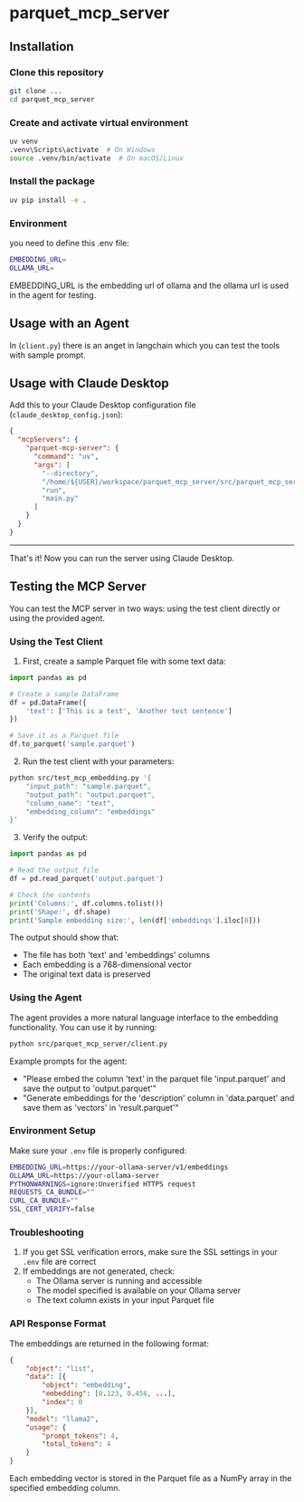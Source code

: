 # parquet_mcp_server

## Installation

### Clone this repository

```bash
git clone ...
cd parquet_mcp_server
```

### Create and activate virtual environment

```bash
uv venv
.venv\Scripts\activate  # On Windows
source .venv/bin/activate  # On macOS/Linux
```

### Install the package

```bash
uv pip install -e .
```

### Environment

you need to define this .env file:

```bash
EMBEDDING_URL=
OLLAMA_URL=
```

EMBEDDING_URL is the embedding url of ollama and the ollama url is used in the agent for testing.

## Usage with an Agent

In (`client.py`) there is an anget in langchain which you can test the tools with sample prompt.

## Usage with Claude Desktop

Add this to your Claude Desktop configuration file (`claude_desktop_config.json`):

```json
{
  "mcpServers": {
    "parquet-mcp-server": {
      "command": "uv",
      "args": [
        "--directory",
        "/home/${USER}/workspace/parquet_mcp_server/src/parquet_mcp_server",
        "run",
        "main.py"
      ]
    }
  }
}
```

---

That's it! Now you can run the server using Claude Desktop.

## Testing the MCP Server

You can test the MCP server in two ways: using the test client directly or using the provided agent.

### Using the Test Client

1. First, create a sample Parquet file with some text data:

```python
import pandas as pd

# Create a sample DataFrame
df = pd.DataFrame({
    'text': ['This is a test', 'Another test sentence']
})

# Save it as a Parquet file
df.to_parquet('sample.parquet')
```

2. Run the test client with your parameters:

```bash
python src/test_mcp_embedding.py '{
    "input_path": "sample.parquet",
    "output_path": "output.parquet",
    "column_name": "text",
    "embedding_column": "embeddings"
}'
```

3. Verify the output:

```python
import pandas as pd

# Read the output file
df = pd.read_parquet('output.parquet')

# Check the contents
print('Columns:', df.columns.tolist())
print('Shape:', df.shape)
print('Sample embedding size:', len(df['embeddings'].iloc[0]))
```

The output should show that:
- The file has both 'text' and 'embeddings' columns
- Each embedding is a 768-dimensional vector
- The original text data is preserved

### Using the Agent

The agent provides a more natural language interface to the embedding functionality. You can use it by running:

```bash
python src/parquet_mcp_server/client.py
```

Example prompts for the agent:
- "Please embed the column 'text' in the parquet file 'input.parquet' and save the output to 'output.parquet'"
- "Generate embeddings for the 'description' column in 'data.parquet' and save them as 'vectors' in 'result.parquet'"

### Environment Setup

Make sure your `.env` file is properly configured:

```bash
EMBEDDING_URL=https://your-ollama-server/v1/embeddings
OLLAMA_URL=https://your-ollama-server
PYTHONWARNINGS=ignore:Unverified HTTPS request
REQUESTS_CA_BUNDLE=""
CURL_CA_BUNDLE=""
SSL_CERT_VERIFY=false
```

### Troubleshooting

1. If you get SSL verification errors, make sure the SSL settings in your `.env` file are correct
2. If embeddings are not generated, check:
   - The Ollama server is running and accessible
   - The model specified is available on your Ollama server
   - The text column exists in your input Parquet file

### API Response Format

The embeddings are returned in the following format:

```json
{
    "object": "list",
    "data": [{
        "object": "embedding",
        "embedding": [0.123, 0.456, ...],
        "index": 0
    }],
    "model": "llama2",
    "usage": {
        "prompt_tokens": 4,
        "total_tokens": 4
    }
}
```

Each embedding vector is stored in the Parquet file as a NumPy array in the specified embedding column.
